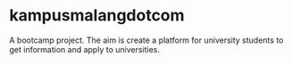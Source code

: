 # kampusmalangdotcom
A bootcamp project. The aim is create a platform for university students to get information and apply to universities.

